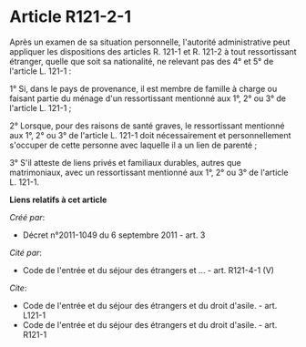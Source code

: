 # Article R121-2-1

Après un examen de sa situation personnelle, l'autorité administrative peut appliquer les dispositions des articles R. 121-1
et R. 121-2 à tout ressortissant étranger, quelle que soit sa nationalité, ne relevant pas des 4° et 5° de l'article L.
121-1 :

1° Si, dans le pays de provenance, il est membre de famille à charge ou faisant partie du ménage d'un ressortissant mentionné
aux 1°, 2° ou 3° de l'article L. 121-1 ; 

2° Lorsque, pour des raisons de santé graves, le ressortissant mentionné aux 1°, 2° ou 3° de l'article L. 121-1 doit
nécessairement et personnellement s'occuper de cette personne avec laquelle il a un lien de parenté ; 

3° S'il atteste de liens privés et familiaux durables, autres que matrimoniaux, avec un ressortissant mentionné aux 1°, 2° ou
3° de l'article L. 121-1.

**Liens relatifs à cet article**

_Créé par_:

  - Décret n°2011-1049 du 6 septembre 2011 - art. 3

_Cité par_:

  - Code de l'entrée et du séjour des étrangers et ... - art. R121-4-1 (V)

_Cite_:

  - Code de l'entrée et du séjour des étrangers et du droit d'asile. - art. L121-1
  - Code de l'entrée et du séjour des étrangers et du droit d'asile. - art. R121-1
